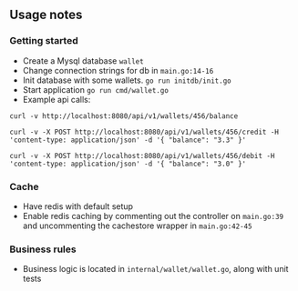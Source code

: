 ## Usage notes

### Getting started
- Create a Mysql database `wallet`
- Change connection strings for db in `main.go:14-16`
- Init database with some wallets. `go run initdb/init.go`
- Start application `go run cmd/wallet.go`
- Example api calls:

```
curl -v http://localhost:8080/api/v1/wallets/456/balance
```

```
curl -v -X POST http://localhost:8080/api/v1/wallets/456/credit -H 'content-type: application/json' -d '{ "balance": "3.3" }'
```

```
curl -v -X POST http://localhost:8080/api/v1/wallets/456/debit -H 'content-type: application/json' -d '{ "balance": "3.0" }'
```

### Cache
- Have redis with default setup
- Enable redis caching by commenting out the controller on `main.go:39`
and uncommenting the cachestore wrapper in `main.go:42-45`

### Business rules
- Business logic is located in `internal/wallet/wallet.go`, along with unit tests
